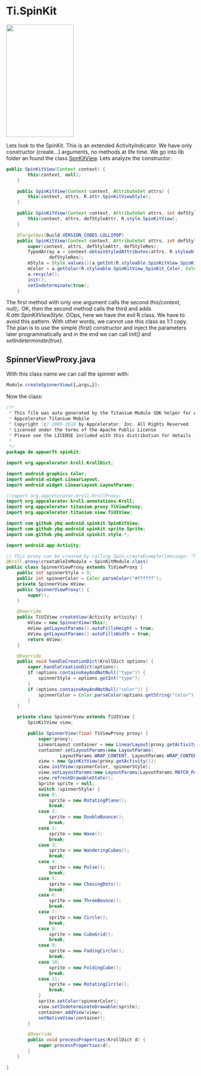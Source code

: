 Ti.SpinKit
==========

<img src="https://raw.githubusercontent.com/ybq/AndroidSpinKit/master/art/screen.gif" width="180px" height="300px"/>

Lets look to the SpinKit. This is an extended ActivityIndicator. We have only constructor (create…) arguments, no methods at life time.  We go into lib folder an found the class [SpnKitView](https://github.com/ybq/Android-SpinKit/blob/master/library/src/main/java/com/github/ybq/android/spinkit/SpinKitView.java). Lets analyze the constructor:

```java
public SpinKitView(Context context) {
        this(context, null);
    }

    public SpinKitView(Context context, AttributeSet attrs) {
        this(context, attrs, R.attr.SpinKitViewStyle);
    }

    public SpinKitView(Context context, AttributeSet attrs, int defStyleAttr) {
        this(context, attrs, defStyleAttr, R.style.SpinKitView);
    }

    @TargetApi(Build.VERSION_CODES.LOLLIPOP)
    public SpinKitView(Context context, AttributeSet attrs, int defStyleAttr, int defStyleRes) {
        super(context, attrs, defStyleAttr, defStyleRes);
        TypedArray a = context.obtainStyledAttributes(attrs, R.styleable.SpinKitView, defStyleAttr,
                defStyleRes);
        mStyle = Style.values()[a.getInt(R.styleable.SpinKitView_SpinKit_Style, 0)];
        mColor = a.getColor(R.styleable.SpinKitView_SpinKit_Color, Color.WHITE);
        a.recycle();
        init();
        setIndeterminate(true);
    }
```

The first method with only one argument calls the second *this(context, null);*. OK, then the second method calls the third and adds *R.attr.SpinKitViewStyle*.  OOps, here we have the evil R.class. We have to avoid this pattern. With other words, we cannot use this class as 1:1 copy. The plan is to use the simple (first) constructor and inject the parameters later programmatically and in the end we can call *init()* and *setIndeterminate(true)*.

SpinnerViewProxy.java
---------------------

With this class name we can call the spinner with:
```javascript
Module.createSpinnerView({…args…});
```

Now the class:
```java
/**
 * This file was auto-generated by the Titanium Module SDK helper for Android
 * Appcelerator Titanium Mobile
 * Copyright (c) 2009-2010 by Appcelerator, Inc. All Rights Reserved.
 * Licensed under the terms of the Apache Public License
 * Please see the LICENSE included with this distribution for details.
 *
 */
package de.appwerft.spinkit;

import org.appcelerator.kroll.KrollDict;

import android.graphics.Color;
import android.widget.LinearLayout;
import android.widget.LinearLayout.LayoutParams;

//import org.appcelerator.kroll.KrollProxy;
import org.appcelerator.kroll.annotations.Kroll;
import org.appcelerator.titanium.proxy.TiViewProxy;
import org.appcelerator.titanium.view.TiUIView;

import com.github.ybq.android.spinkit.SpinKitView;
import com.github.ybq.android.spinkit.sprite.Sprite;
import com.github.ybq.android.spinkit.style.*;

import android.app.Activity;

// This proxy can be created by calling Spin.createExample({message: "hello world"})
@Kroll.proxy(creatableInModule = SpinKitModule.class)
public class SpinnerViewProxy extends TiViewProxy {
	public int spinnerStyle = 0;
	public int spinnerColor = Color.parseColor("#ffffff");
	private SpinnerView mView;
	public SpinnerViewProxy() {
		super();
	}

	@Override
	public TiUIView createView(Activity activity) {
		mView = new SpinnerView(this);
		mView.getLayoutParams().autoFillsHeight = true;
		mView.getLayoutParams().autoFillsWidth = true;
		return mView;
	}

	@Override
	public void handleCreationDict(KrollDict options) {
		super.handleCreationDict(options);
		if (options.containsKeyAndNotNull("type")) {
			spinnerStyle = options.getInt("type");
		}
		if (options.containsKeyAndNotNull("color")) {
			spinnerColor = Color.parseColor(options.getString("color"));
		}
	}

	private class SpinnerView extends TiUIView {
		SpinKitView view;

		public SpinnerView(final TiViewProxy proxy) {
			super(proxy);
			LinearLayout container = new LinearLayout(proxy.getActivity());
			container.setLayoutParams(new LayoutParams(
					LayoutParams.WRAP_CONTENT, LayoutParams.WRAP_CONTENT));
			view = new SpinKitView(proxy.getActivity());
			view.initView(spinnerColor, spinnerStyle);
			view.setLayoutParams(new LayoutParams(LayoutParams.MATCH_PARENT, 1000));
			view.refreshDrawableState();
			Sprite sprite = null;
			switch (spinnerStyle) {
			case 0:
				sprite = new RotatingPlane();
				break;
			case 1:
				sprite = new DoubleBounce();
				break;
			case 2:
				sprite = new Wave();
				break;
			case 3:
				sprite = new WanderingCubes();
				break;
			case 4:
				sprite = new Pulse();
				break;
			case 5:
				sprite = new ChasingDots();
				break;
			case 6:
				sprite = new ThreeBounce();
				break;
			case 7:
				sprite = new Circle();
				break;
			case 8:
				sprite = new CubeGrid();
				break;
			case 9:
				sprite = new FadingCircle();
				break;
			case 10:
				sprite = new FoldingCube();
				break;
			case 11:
				sprite = new RotatingCircle();
				break;
			}
			sprite.setColor(spinnerColor);
			view.setIndeterminateDrawable(sprite);
			container.addView(view);
			setNativeView(container);
		}

		@Override
		public void processProperties(KrollDict d) {
			super.processProperties(d);
		}
	}

}
```

